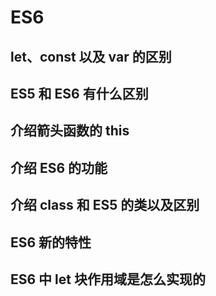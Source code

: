 # ES6

## let、const 以及 var 的区别

## ES5 和 ES6 有什么区别

## 介绍箭头函数的 this

## 介绍 ES6 的功能

## 介绍 class 和 ES5 的类以及区别

## ES6 新的特性

## ES6 中 let 块作用域是怎么实现的
